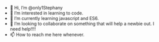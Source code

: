 - 👋 Hi, I’m @only1Stephany
- 👀 I’m interested in learning to code. 
- 🌱 I’m currently learning javascript and ES6.
- 💞️ I’m looking to collaborate on something that will help a newbie out. I need help!!!!
- 📫 How to reach me here whenever. 

<!---
only1Stephany/only1Stephany is a ✨ special ✨ repository because its `README.md` (this file) appears on your GitHub profile.
You can click the Preview link to take a look at your changes.
--->
